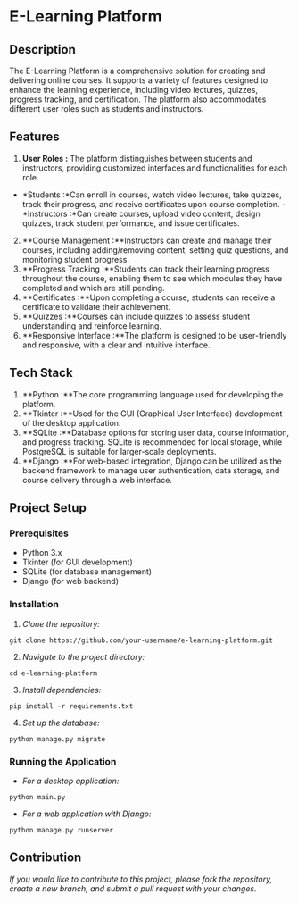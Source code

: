# E-Learning Platform

## Description
The E-Learning Platform is a comprehensive solution for creating and delivering online courses. It supports a variety of features designed to enhance the learning experience, including video lectures, quizzes, progress tracking, and certification. The platform also accommodates different user roles such as students and instructors.

## Features
1. **User Roles :** The platform distinguishes between students and instructors, providing customized interfaces and functionalities for each role.
- *Students :*Can enroll in courses, watch video lectures, take quizzes, track their progress, and receive certificates upon course completion.
-*Instructors :*Can create courses, upload video content, design quizzes, track student performance, and issue certificates.
2.  **Course Management :**Instructors can create and manage their courses, including adding/removing content, setting quiz questions, and monitoring student progress.
3. **Progress Tracking :**Students can track their learning progress throughout the course, enabling them to see which modules they have completed and which are still pending.
4. **Certificates :**Upon completing a course, students can receive a certificate to validate their achievement.
5. **Quizzes :**Courses can include quizzes to assess student understanding and reinforce learning.
6. **Responsive Interface :**The platform is designed to be user-friendly and responsive, with a clear and intuitive interface.

## Tech Stack
1. **Python :**The core programming language used for developing the platform.
2. **Tkinter :**Used for the GUI (Graphical User Interface) development of the desktop application.
3. **SQLite :**Database options for storing user data, course information, and progress tracking. SQLite is recommended for local storage, while PostgreSQL is suitable for larger-scale deployments.
4. **Django :**For web-based integration, Django can be utilized as the backend framework to manage user authentication, data storage, and course delivery through a web interface.

## Project Setup

### Prerequisites
- Python 3.x
- Tkinter (for GUI development)
- SQLite (for database management)
- Django (for web backend)

### Installation
1. *Clone the repository:*
```
git clone https://github.com/your-username/e-learning-platform.git
```

2. *Navigate to the project directory:*
```
cd e-learning-platform
```

3. *Install dependencies:*
```
pip install -r requirements.txt
```
4. *Set up the database:*
```
python manage.py migrate
```
### Running the Application
- *For a desktop application:*
```
python main.py
```
- *For a web application with Django:*
```
python manage.py runserver
```

## Contribution
*If you would like to contribute to this project, please fork the repository, create a new branch, and submit a pull request with your changes.*

